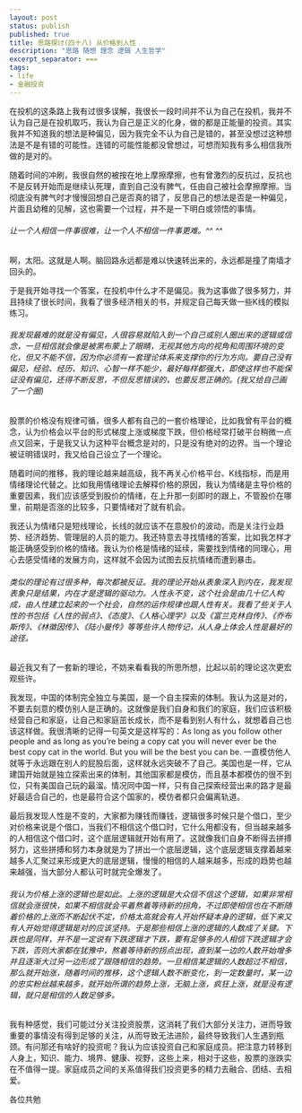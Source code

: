 ```yaml
---
layout: post
status: publish
published: true
title: 思路探讨(四十八) 从价格到人性
description: "思路 随想 理念 逻辑 人生哲学"
excerpt_separator: ===
tags:
- life
- 金融投资
---
```


在投机的这条路上我有过很多误解，我很长一段时间并不认为自己在投机，我并不认为自己是在投机取巧，我认为自己是正义的化身，做的都是正能量的投资。其实我并不知道我的想法是种偏见，因为我完全不认为自己是错的，甚至没想过这种想法是不是有错的可能性。连错的可能性能都没曾想过，可想而知我有多么相信我所做的是对的。

随着时间的冲刷，我很自然的被按在地上摩擦摩擦，也有曾激烈的反抗过，反抗也不是反转开始而是继续认死理，直到自己没有脾气，任由自己被社会摩擦摩擦。当彻底没有脾气时才慢慢回想自己是否真的错了，反思自己的想法是否是一种偏见，片面且幼稚的见解，这也需要一个过程，并不是一下明白或领悟的事情。

###### 让一个人相信一件事很难，让一个人不相信一件事更难。^_^ ^_^

啊，太阳。这就是人啊。脑回路永远都是难以快速转出来的，永远都是撞了南墙才回头的。

于是我开始寻找一个答案，在投机中什么才不是偏见。我为这事做了很多努力，并且持续了很长时间，我看了很多经济相关的书，并规定自己每天做一些K线的模拟练习。

###### 我发现最难的就是没有偏见，人很容易就陷入到一个自己或别人圈出来的逻辑或信念，一旦相信就会像是被黑布蒙上了眼睛，无视其他方向的视角和周围环境的变化，但又不能不信，因为你必须有一套理论体系来支撑你的行为方向。要自己没有偏见，经验、经历、知识、心智一样不能少，最好每样都强大，即使这样也不能保证没有偏见，还得不断反思，不但反思错误的，也要反思正确的。(我又给自己画了一个圈)

股票的价格没有规律可循，很多人都有自己的一套价格理论，比如我曾有平台的概念，认为价格会以平台的形式梯度上涨或梯度下跌，但价格经常打破平台稍微一点点又回来，于是我又认为这种平台概念是对的，只是没有绝对的边界。当一个理论被证明错误时，我又给自己设立了一个理论。

随着时间的推移，我的理论越来越高级，我不再关心价格平台、K线指标，而是用情绪理论代替之。比如我用情绪理论去解释价格的原因，我认为情绪是主导价格的重要因素，我们应该感受到股价的情绪，在上升那一刻即时的跟上，不管股价在哪里，前期是否涨的比较多，只要情绪对了就有机会。

我还认为情绪只是短线理论，长线的就应该不在意股价的波动，而是关注行业趋势、经济趋势、管理层的人员的能力。我还特意去寻找情绪的答案，比如我怎样才能正确感受到价格的情绪。我认为价格是情绪的延续，需要找到情绪的同理心，用心去感受情绪的发展方向，这样就不会因为试图去反抗情绪而遭到暴击。

###### 类似的理论有过很多种，每次都被反证。我的理论开始从表象深入到内在，我发现表象只是结果，内在才是逻辑的驱动力。人性永不变，这个社会是由几十亿人构成，由人性建立起来的一个社会，自然的运作规律也跟人性有关。我看了些关于人性的书包括《人性的弱点》、《态度》、《人格心理学》以及《富兰克林自传》、《乔布斯传》、《林徽因传》、《陆小曼传》等等些许人物传记，从人身上体会人性是最好的途径。

最近我又有了一套新的理论，不妨来看看我的所思所想，比起以前的理论这次更宏观些许。

我发现，中国的体制完全独立与美国，是一个自主探索的体制。我认为这是对的，不要去刻意的模仿别人是正确的。这就像是我们自身和我们的家庭，我们应该积极经营自己和家庭，让自己和家庭茁长成长，而不是看到别人有什么，就想着自己也该这样做。我很清晰的记得一句英文是这样写的：As long as you follow other people and as long as you’re being a copy cat you will never ever be the best copy cat in the world. But you will be the best you can be. 一直模仿他人就等于永远跟在别人的屁股后面，这样就永远突破不了自己。美国也是一样，它从建国开始就是独立探索出来的体制，其他国家都是模仿，而且基本都模仿的很不到位，只有美国自己玩的最溜。情况同中国一样，只有自己探索经营出来的路才是最好最适合自己的，也是最符合这个国家的，模仿者都只会偏离轨道。

最后我发现人性是不变的，大家都为赚钱而赚钱，逻辑很多时候只是个借口，至少对价格来说是个借口，当我们不相信这个借口时，它什么用都没有，但当越来越多的人相信这个借口时，这个底层逻辑就开始有用了。这就像我们自身不断得去拼搏努力，这些拼搏和努力本身就是为了拼出一个底层逻辑，这个底层逻辑支撑着越来越多人汇聚过来形成更大的底层逻辑，慢慢的相信的人越来越多，形成的趋势也越来越强，当大部分人都认可时就完全爆发了。

###### 我认为价格上涨的逻辑也是如此。上涨的逻辑是大众信不信这个逻辑，如果非常相信就会涨很快，如果不相信就会平着熬着等待新的拐角，不过即使相信也在不断随着价格的上涨而不断起伏不定，价格太高就会有人开始怀疑本身的逻辑，低下来又有人开始觉得逻辑是对的应该坚持。于是那些相信上涨的逻辑的人数成了关键。下跌也是同样，并不是一定说有下跌逻辑才下跌，要有足够多的人相信下跌逻辑才会下跌，否则大家都在犹豫中，熬着等待新的拐点出现，直到某一边的人数开始增多并且逐渐大过另一边形成了跟随相信的趋势。一旦相信某逻辑的人数超过不相信，那么就开始涨，随着时间的推移，这个逻辑人数不断变化，到一定数量时，某一边的忠实粉丝越来越多，就开始所谓的趋势上涨，无脑上涨，疯狂上涨，就是没有逻辑，就只是相信的人数足够多。

我有种感觉，我们可能过分关注投资股票，这消耗了我们大部分关注力，进而导致重要的事情没有得到足够的关注，从而导致无法进阶，最终导致我们人生遇到瓶颈。有问那还有啥好的投资呢？我认为应该投资自己和家庭成员。把注意力转移到人身上，知识、能力、境界、健康、视野，这些上来，相对于这些，股票的涨跌实在不值得一提。家庭成员之间的关系值得我们投资更多的精力去融合、团结、去相爱。

各位共勉


